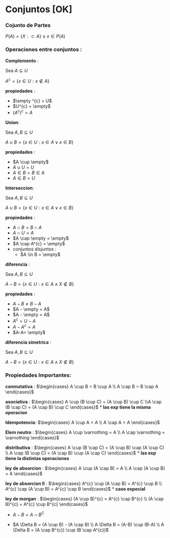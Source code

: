 
# Conjuntos [OK]

### Cojunto de Partes

$P(A)=\{ X :  \subset A \} \lor x \in P(A)$ 


### Operaciones entre conjuntos :



__Complemento__ :

Sea $A \subseteq U$

$A^{c} = \{ x \in U : x \not\in A \}$

__propiedades__ :

* $\empty ^{c} = U$
* $U^{c} = \empty$
* $(A^{c})^{c}=A$


__Union__: 

$\text{Sea }  A,B \subseteq U$

$A \cup B = \{ x \in U : x \in A \lor x \in B \}$

__propiedades__ :

* $A \cup \empty$
* $A \cup U = U$
* $A \in B = B \in A$
* $A \in B = U$ 

__Interseccion__: 

$\text{Sea }  A,B \subseteq U$

$A \cup B = \{ x \in U : x \in A \lor x \in B \}$

__propiedades__ :

* $A \cap B = B \cap A$
* $A \cap U = A$
* $A \cap \empty = \empty$
* $A \cap A^{c} = \empty$
* conjuntos disjuntos :
    * $A \in B = \empty$


__diferencia__ :

Sea $A,B \subseteq U$

$A-B = \{ x \in U : x \in A \land X \not\in B  \}$

__propiedades__ :

* $A-B \neq B-A$
* $A - \empty = A$
* $A - \empty = A$
* $A^{c} = U - A$
* $A-A^{c}=A$
* $A-A= \empty$


__diferencia simetrica__ :

Sea $A,B \subseteq U$

$A-B = \{ x \in U : x \in A \land X \not\in B  \}$


### Propiedades Importantes:

__conmutativa__ :  $\begin{cases} A \cup B  = B \cup A \\  A \cap B = B \cap A \end{cases}$

__asociativa__ :  $\begin{cases} A \cup (B \cup C)  = (A \cup B)  \cup C \\A \cap (B \cap C)  = (A \cap B)  \cup C \end{cases}$ * __las exp tiene la misma operacion__


__Idempotencia__: $\begin{cases} A \cup A  = A \\ A \cap A  = A  \end{cases}$

__Elem neutro__ : $\begin{cases} A \cup \varnothing  = A \\ A \cap \varnothing = \varnothing \end{cases}$

__distributiva__ : $\begin{cases}  A \cup (B \cap C)  = (A \cup B) \cap (A \cup C)  \\ A \cap (B \cup C)  = (A \cap B) \cup (A \cap C) \end{cases}$ * __las exp tiene la distintas operaciones__

__ley de absorcion__ : $\begin{cases} A \cup (A \cap B) = A \\ A \cap (A \cup B) = A \end{cases}$

__ley de absorcion II__ : $\begin{cases} A^{c} \cup (A \cap B) = A^{c} \cup B \\ A^{c} \cap (A \cup B) = A^{c} \cap B \end{cases}$ * __caso especial__

__ley de morgan__ : $\begin{cases} (A \cup B)^{c} = A^{c} \cap B^{c} \\  (A \cap B)^{c} = A^{c} \cup B^{c} \end{cases}$

* $A-B= A \cap B^{C}$

* $A \Delta B = (A \cup B) - (A \cap B) \\ A \Delta B  = (A-B) \cup (B-A) \\  A \Delta B  =  (A \cap B^{c}) \cup (B \cap A^{c})$
